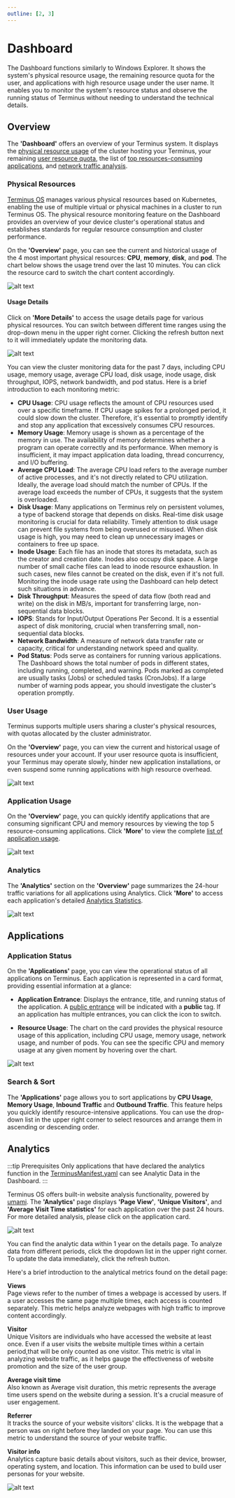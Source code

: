 ```yaml
---
outline: [2, 3]
---
```


# Dashboard

The Dashboard functions similarly to Windows Explorer. It shows the system's physical resource usage, the remaining resource quota for the user, and applications with high resource usage under the user name. It enables you to monitor the system's resource status and observe the running status of Terminus without needing to understand the technical details.


## Overview

The **'Dashboard'** offers an overview of your Terminus system. It displays the [physical resource usage](#physic-resources) of the cluster hosting your Terminus, your remaining [user resource quota](#user-usage), the list of [top resources-consuming applications](#application-usage-ranking), and [network traffic analysis](#analytics).

### Physical Resources

[Terminus OS](/overview/terminus/overview.html) manages various physical resources based on Kubernetes, enabling the use of multiple virtual or physical machines in a cluster to run Terminus OS. The physical resource monitoring feature on the Dashboard provides an overview of your device cluster's operational status and establishes standards for regular resource consumption and cluster performance.

On the **'Overview'** page, you can see the current and historical usage of the 4 most important physical resources: **CPU**, **memory**, **disk**, and **pod**. The chart below shows the usage trend over the last 10 minutes. You can click the resource card to switch the chart content accordingly.

![alt text](/images/how-to/terminus/dashboard/overview.jpg)

#### Usage Details

Click on **'More Details'** to access the usage details page for various physical resources. You can switch between different time ranges using the drop-down menu in the upper right corner. Clicking the refresh button next to it will immediately update the monitoring data.


![alt text](/images/how-to/terminus/dashboard/resource-detail.jpg)

You can view the cluster monitoring data for the past 7 days, including CPU usage, memory usage, average CPU load, disk usage, inode usage, disk throughput, IOPS, network bandwidth, and pod status. Here is a brief introduction to each monitoring metric:

- **CPU Usage**: CPU usage reflects the amount of CPU resources used over a specific timeframe. If CPU usage spikes for a prolonged period, it could slow down the cluster. Therefore, it's essential to promptly identify and stop any application that excessively consumes CPU resources.
- **Memory Usage**: Memory usage is shown as a percentage of the memory in use. The availability of memory determines whether a program can operate correctly and its performance. When memory is insufficient, it may impact application data loading, thread concurrency, and I/O buffering.
- **Average CPU Load**: The average CPU load refers to the average number of active processes, and it's not directly related to CPU utilization. Ideally, the average load should match the number of CPUs. If the average load exceeds the number of CPUs, it suggests that the system is overloaded.
- **Disk Usage**: Many applications on Terminus rely on persistent volumes, a type of backend storage that depends on disks. Real-time disk usage monitoring is crucial for data reliability. Timely attention to disk usage can prevent file systems from being overused or misused. When disk usage is high, you may need to clean up unnecessary images or containers to free up space.
- **Inode Usage**: Each file has an inode that stores its metadata, such as the creator and creation date. Inodes also occupy disk space. A large number of small cache files can lead to inode resource exhaustion. In such cases, new files cannot be created on the disk, even if it's not full. Monitoring the inode usage rate using the Dashboard can help detect such situations in advance.
- **Disk Throughput**: Measures the speed of data flow (both read and write) on the disk in MB/s, important for transferring large, non-sequential data blocks.
- **IOPS**: Stands for Input/Output Operations Per Second. It is a essential aspect of disk monitoring, crucial when transferring small, non-sequential data blocks.
- **Network Bandwidth**: A measure of network data transfer rate or capacity, critical for understanding network speed and quality.
- **Pod Status**: Pods serve as containers for running various applications. The Dashboard shows the total number of pods in different states, including running, completed, and warning. Pods marked as completed are usually tasks (Jobs) or scheduled tasks (CronJobs). If a large number of warning pods appear, you should investigate the cluster's operation promptly.

### User Usage

Terminus supports multiple users sharing a cluster's physical resources, with quotas allocated by the cluster administrator.

On the **'Overview'** page, you can view the current and historical usage of resources under your account. If your user resource quota is insufficient, your Terminus may operate slowly, hinder new application installations, or even suspend some running applications with high resource overhead.

![alt text](/images/how-to/terminus/dashboard/user-usage.jpg)

### Application Usage

On the **'Overview'** page, you can quickly identify applications that are consuming significant CPU and memory resources by viewing the top 5 resource-consuming applications. Click **'More'** to view the complete [list of application usage](#application).

![alt text](/images/how-to/terminus/dashboard/usage-ranking.jpg)

### Analytics

The **'Analytics'** section on the **'Overview'** page summarizes the 24-hour traffic variations for all applications using Analytics. Click **'More'** to access each application's detailed [Analytics Statistics](#analytics).

![alt text](/images/how-to/terminus/dashboard/analytics.jpg)

## Applications

### Application Status

On the **'Applications'** page, you can view the operational status of all applications on Terminus. Each application is represented in a card format, providing essential information at a glance:

- **Application Entrance**: Displays the entrance, title, and running status of the application. A [public entrance](../../../overview/terminus/network.md#public-entrance) will be indicated with a **public** tag. If an application has multiple entrances, you can click the icon to switch.

- **Resource Usage**: The chart on the card provides the physical resource usage of this application, including CPU usage, memory usage, network usage, and number of pods. You can see the specific CPU and memory usage at any given moment by hovering over the chart.

![alt text](/images/how-to/terminus/dashboard/applications.jpg)

### Search & Sort

The **'Applications'** page allows you to sort applications by  **CPU Usage**, **Memory Usage**, **Inbound Traffic** and **Outbound Traffic**. This feature helps you quickly identify resource-intensive applications. You can use the drop-down list in the upper right corner to select resources and arrange them in ascending or descending order.



## Analytics

:::tip Prerequisites
Only applications that have declared the analytics function in the [TerminusManifest.yaml](../../../developer/develop/package/manifest.md#analytics) can see Analytic Data in the Dashboard.
:::

Terminus OS offers built-in website analysis functionality, powered by [umami](https://umami.is/). The **'Analytics'** page displays **'Page View'**, **'Unique Visitors'**, and **'Average Visit Time statistics'** for each application over the past 24 hours. For more detailed analysis, please click on the application card.

![alt text](/images/how-to/terminus/dashboard/analytics-2.jpg)

You can find the analytic data within 1 year on the details page. To analyze data from different periods, click the dropdown list in the upper right corner. To update the data immediately, click the refresh button.

Here's a brief introduction to the analytical metrics found on the detail page:

**Views**<br>
Page views refer to the number of times a webpage is accessed by users. If a user accesses the same page multiple times, each access is counted separately. This metric helps analyze webpages with high traffic to improve content accordingly.

**Visitor**<br>
Unique Visitors are individuals who have accessed the website at least once. Even if a user visits the website multiple times within a certain period,that will be only counted as one visitor. This metric is vital in analyzing website traffic, as it helps gauge the effectiveness of website promotion and the size of the user group.

**Average visit time**<br>
Also known as Average visit duration, this metric represents the average time users spend on the website during a session. It's a crucial measure of user engagement.

**Referrer**<br>
It tracks the source of your website visitors' clicks. It is the webpage that a person was on right before they landed on your page. You can use this metric to understand the source of your website traffic.

**Visitor info**<br>
Analytics capture basic details about visitors, such as their device, browser, operating system, and location. This information can be used to build user personas for your website.

![alt text](/images/how-to/terminus/dashboard/analytics-3.jpg)
